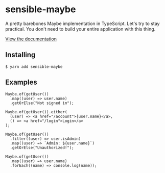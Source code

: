 # sensible-maybe

A pretty barebones Maybe implementation in TypeScript. Let's try to stay practical. You don't need to build your entire application with this thing.

[View the documentation](docs/modules.md)

## Installing

    $ yarn add sensible-maybe

## Examples

```tsx
Maybe.of(getUser())
  .map((user) => user.name)
  .getOrElse("Not signed in");

Maybe.of(getUser()).either(
  (user) => <a href="/account">{user.name}</a>,
  () => <a href="/login">Login</a>
);

Maybe.of(getUser())
  .filter((user) => user.isAdmin)
  .map((user) => `Admin: ${user.name}`)
  .getOrElse("Unauthorized!");

Maybe.of(getUser())
  .map((user) => user.name)
  .forEach((name) => console.log(name));
```
